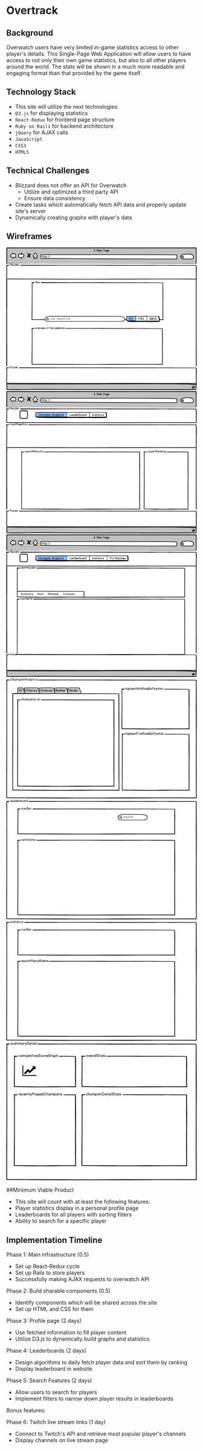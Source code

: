 # Overtrack

## Background

Overwatch users have very limited in-game statistics access to other player's details. This Single-Page Web Application will allow users to have access to not only their own game statistics, but also to all other players around the world. The stats will be shown in a much more readable and engaging format than that provided by the game itself.

## Technology Stack

- This site will utilize the next technologies:
- `D3.js` for displaying statistics
- `React-Redux` for frontend page structure
- `Ruby on Rails` for backend architecture
- `jQuery` for AJAX calls
- `JavaScript`
- `CSS3`
- `HTML5`

## Technical Challenges

- Blizzard does not offer an API for Overwatch
    - Utilize and optimized a third party API
    - Ensure data consistency
- Create tasks which automatically fetch API data and properly update site's server
- Dynamically creating graphs with player's data

## Wireframes
![splash](./docs/wireframes/splashPage.png)
![mainPage](./docs/wireframes/mainPage.png)
![profilePage](./docs/wireframes/profilePage.png)
![championAnalytics](./docs/wireframes/ChampionAnalytics.png)
![leaderboard](./docs/wireframes/leaderboard.png)
![statistics](./docs/wireframes/statistics.png)
![summaryDetail](./docs/wireframes/summaryDetail.png)

##Minimum Viable Product

- This site will count with at least the following features:
- Player statistics display in a personal profile page
- Leaderboards for all players with sorting filters
- Ability to search for a specific player

## Implementation Timeline

Phase 1: Main infrastructure (0.5)
- Set up React-Redux cycle
- Set up Rails to store players
- Successfully making AJAX requests to overwatch API

Phase 2: Build sharable components (0.5)
- Identify components which will be shared across the site
- Set up HTML and CSS for them

Phase 3: Profile page (2 days)
- Use fetched information to fill player content
- Utilize D3.js to dynamically build graphs and statistics

Phase 4: Leaderboards (2 days)
- Design algorithms to daily fetch player data and sort them by ranking
- Display leaderboard in website

Phase 5: Search Features (2 days)
- Allow users to search for players
- Implement filters to narrow down player results in leaderboards

Bonus features:

Phase 6: Twitch live stream links (1 day)
- Connect to Twitch's API and retrieve most popular player's channels
- Display channels on live stream page
